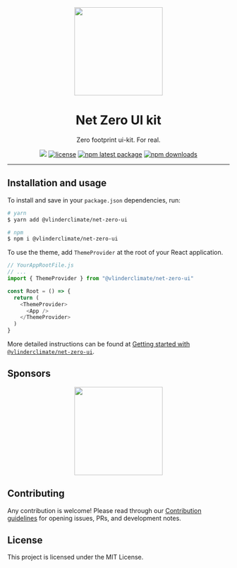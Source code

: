 <div align="center">
<img src="https://storage.yandexcloud.net/static.vlinderstorage.com/Telegram_VlinderTech.png" width=200 />
 </div>
<h1 align="center">Net Zero UI kit</h1>

<div align="center">

Zero footprint ui-kit. For real.

[![](https://img.shields.io/badge/-Storybook-ff4785?logo=Storybook&logoColor=white&style=flat-square)](https://vlinderclimate.github.io/net-zero-ui/)
[![license](https://img.shields.io/badge/license-MIT-blue.svg)](https://github.com/vlinderclimate/net-zero-ui/blob/main/LICENSE.md)
[![npm latest package](https://img.shields.io/npm/v/@vlinderclimate/net-zero-ui/latest.svg)](https://www.npmjs.com/package/@vlinderclimate/net-zero-ui)
[![npm downloads](https://img.shields.io/npm/dm/@vlinderclimate/net-zero-ui.svg)](https://www.npmjs.com/package/@vlinderclimate/net-zero-ui)

</div>

---

## Installation and usage

To install and save in your `package.json` dependencies, run:

```bash
# yarn
$ yarn add @vlinderclimate/net-zero-ui

# npm
$ npm i @vlinderclimate/net-zero-ui
```

To use the theme, add `ThemeProvider` at the root of your React application.

```js
// YourAppRootFile.js
// ...
import { ThemeProvider } from "@vlinderclimate/net-zero-ui"

const Root = () => {
  return (
    <ThemeProvider>
      <App />
    </ThemeProvider>
  )
}
```

More detailed instructions can be found at [Getting started with `@vlinderclimate/net-zero-ui`](/docs/getting-started.md).

## Sponsors
<div align="center">
<a src="https://vlinderclimate.com"><img src="https://storage.yandexcloud.net/static.vlinderstorage.com/logo-sign.png" width=200 /></a>
</div>

## Contributing

Any contribution is welcome! Please read through our [Contribution guidelines](/docs/contribution-guidelines.md) for opening issues, PRs, and development notes.

## License

This project is licensed under the MIT License.
